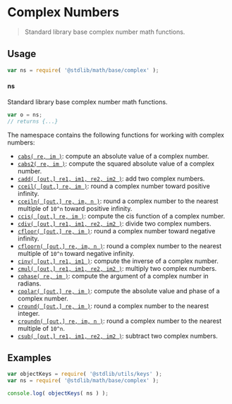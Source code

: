 <!--

@license Apache-2.0

Copyright (c) 2018 The Stdlib Authors.

Licensed under the Apache License, Version 2.0 (the "License");
you may not use this file except in compliance with the License.
You may obtain a copy of the License at

   http://www.apache.org/licenses/LICENSE-2.0

Unless required by applicable law or agreed to in writing, software
distributed under the License is distributed on an "AS IS" BASIS,
WITHOUT WARRANTIES OR CONDITIONS OF ANY KIND, either express or implied.
See the License for the specific language governing permissions and
limitations under the License.

-->

# Complex Numbers

> Standard library base complex number math functions.

<section class="usage">

## Usage

```javascript
var ns = require( '@stdlib/math/base/complex' );
```

#### ns

Standard library base complex number math functions.

```javascript
var o = ns;
// returns {...}
```

The namespace contains the following functions for working with complex numbers:

<!-- <toc pattern="*"> -->

<div class="namespace-toc">

-   <span class="signature">[`cabs( re, im )`][@stdlib/math/base/complex/abs]</span><span class="delimiter">: </span><span class="description">compute an absolute value of a complex number.</span>
-   <span class="signature">[`cabs2( re, im )`][@stdlib/math/base/complex/abs2]</span><span class="delimiter">: </span><span class="description">compute the squared absolute value of a complex number.</span>
-   <span class="signature">[`cadd( [out,] re1, im1, re2, im2 )`][@stdlib/math/base/complex/add]</span><span class="delimiter">: </span><span class="description">add two complex numbers.</span>
-   <span class="signature">[`cceil( [out,] re, im )`][@stdlib/math/base/complex/ceil]</span><span class="delimiter">: </span><span class="description">round a complex number toward positive infinity.</span>
-   <span class="signature">[`cceiln( [out,] re, im, n )`][@stdlib/math/base/complex/ceiln]</span><span class="delimiter">: </span><span class="description">round a complex number to the nearest multiple of `10^n` toward positive infinity.</span>
-   <span class="signature">[`ccis( [out,] re, im )`][@stdlib/math/base/complex/cis]</span><span class="delimiter">: </span><span class="description">compute the cis function of a complex number.</span>
-   <span class="signature">[`cdiv( [out,] re1, im1, re2, im2 )`][@stdlib/math/base/complex/divide]</span><span class="delimiter">: </span><span class="description">divide two complex numbers.</span>
-   <span class="signature">[`cfloor( [out,] re, im )`][@stdlib/math/base/complex/floor]</span><span class="delimiter">: </span><span class="description">round a complex number toward negative infinity.</span>
-   <span class="signature">[`cfloorn( [out,] re, im, n )`][@stdlib/math/base/complex/floorn]</span><span class="delimiter">: </span><span class="description">round a complex number to the nearest multiple of `10^n` toward negative infinity.</span>
-   <span class="signature">[`cinv( [out,] re1, im1 )`][@stdlib/math/base/complex/inv]</span><span class="delimiter">: </span><span class="description">compute the inverse of a complex number.</span>
-   <span class="signature">[`cmul( [out,] re1, im1, re2, im2 )`][@stdlib/math/base/complex/multiply]</span><span class="delimiter">: </span><span class="description">multiply two complex numbers.</span>
-   <span class="signature">[`cphase( re, im )`][@stdlib/math/base/complex/phase]</span><span class="delimiter">: </span><span class="description">compute the argument of a complex number in radians.</span>
-   <span class="signature">[`cpolar( [out,] re, im )`][@stdlib/math/base/complex/polar]</span><span class="delimiter">: </span><span class="description">compute the absolute value and phase of a complex number.</span>
-   <span class="signature">[`cround( [out,] re, im )`][@stdlib/math/base/complex/round]</span><span class="delimiter">: </span><span class="description">round a complex number to the nearest integer.</span>
-   <span class="signature">[`croundn( [out,] re, im, n )`][@stdlib/math/base/complex/roundn]</span><span class="delimiter">: </span><span class="description">round a complex number to the nearest multiple of `10^n`.</span>
-   <span class="signature">[`csub( [out,] re1, im1, re2, im2 )`][@stdlib/math/base/complex/subtract]</span><span class="delimiter">: </span><span class="description">subtract two complex numbers.</span>

</div>

<!-- </toc> -->

</section>

<!-- /.usage -->

<section class="examples">

## Examples

<!-- TODO: better examples -->

<!-- eslint no-undef: "error" -->

```javascript
var objectKeys = require( '@stdlib/utils/keys' );
var ns = require( '@stdlib/math/base/complex' );

console.log( objectKeys( ns ) );
```

</section>

<!-- /.examples -->

<section class="links">

<!-- <toc-links> -->

[@stdlib/math/base/complex/abs]: https://github.com/stdlib-js/stdlib/tree/develop/lib/node_modules/%40stdlib/math/base/complex/abs

[@stdlib/math/base/complex/abs2]: https://github.com/stdlib-js/stdlib/tree/develop/lib/node_modules/%40stdlib/math/base/complex/abs2

[@stdlib/math/base/complex/add]: https://github.com/stdlib-js/stdlib/tree/develop/lib/node_modules/%40stdlib/math/base/complex/add

[@stdlib/math/base/complex/ceil]: https://github.com/stdlib-js/stdlib/tree/develop/lib/node_modules/%40stdlib/math/base/complex/ceil

[@stdlib/math/base/complex/ceiln]: https://github.com/stdlib-js/stdlib/tree/develop/lib/node_modules/%40stdlib/math/base/complex/ceiln

[@stdlib/math/base/complex/cis]: https://github.com/stdlib-js/stdlib/tree/develop/lib/node_modules/%40stdlib/math/base/complex/cis

[@stdlib/math/base/complex/divide]: https://github.com/stdlib-js/stdlib/tree/develop/lib/node_modules/%40stdlib/math/base/complex/divide

[@stdlib/math/base/complex/floor]: https://github.com/stdlib-js/stdlib/tree/develop/lib/node_modules/%40stdlib/math/base/complex/floor

[@stdlib/math/base/complex/floorn]: https://github.com/stdlib-js/stdlib/tree/develop/lib/node_modules/%40stdlib/math/base/complex/floorn

[@stdlib/math/base/complex/inv]: https://github.com/stdlib-js/stdlib/tree/develop/lib/node_modules/%40stdlib/math/base/complex/inv

[@stdlib/math/base/complex/multiply]: https://github.com/stdlib-js/stdlib/tree/develop/lib/node_modules/%40stdlib/math/base/complex/multiply

[@stdlib/math/base/complex/phase]: https://github.com/stdlib-js/stdlib/tree/develop/lib/node_modules/%40stdlib/math/base/complex/phase

[@stdlib/math/base/complex/polar]: https://github.com/stdlib-js/stdlib/tree/develop/lib/node_modules/%40stdlib/math/base/complex/polar

[@stdlib/math/base/complex/round]: https://github.com/stdlib-js/stdlib/tree/develop/lib/node_modules/%40stdlib/math/base/complex/round

[@stdlib/math/base/complex/roundn]: https://github.com/stdlib-js/stdlib/tree/develop/lib/node_modules/%40stdlib/math/base/complex/roundn

[@stdlib/math/base/complex/subtract]: https://github.com/stdlib-js/stdlib/tree/develop/lib/node_modules/%40stdlib/math/base/complex/subtract

<!-- </toc-links> -->

</section>

<!-- /.links -->
